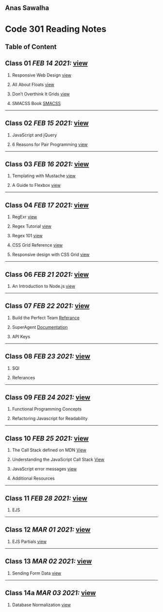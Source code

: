 ## Anas Sawalha

# Code 301 Reading Notes

## Table of Content 


## Class 01  *FEB 14 2021:* [view](https://anassawalha95.github.io/reading-notes/Code%20301/Class%2001)

   1. Responsive Web Design [view](https://learn.shayhowe.com/advanced-html-css/responsive-web-design/)
    
   2. All About Floats [view](https://css-tricks.com/all-about-floats/) 
    
   3. Don’t Overthink It Grids [view](https://css-tricks.com/dont-overthink-it-grids/)
   
   4. SMACSS Book [SMACSS](http://smacss.com/)

---

## Class 02  *FEB 15 2021:* [view](https://anassawalha95.github.io/reading-notes/Code%20301/Class%2002)

   1. JavaScript and jQuery 
    
   2. 6 Reasons for Pair Programming [view](https://www.codefellows.org/blog/6-reasons-for-pair-programming/) 
   
---


## Class 03  *FEB 16 2021:* [view](https://anassawalha95.github.io/reading-notes/Code%20301/Class%2003)

 
  1. Templating with Mustache [view](https://1sherlynn.medium.com/javascript-templating-language-and-engine-mustache-js-with-node-and-express-f4c2530e73b2)
    
  2. A Guide to Flexbox [view](https://css-tricks.com/snippets/css/a-guide-to-flexbox/) 
   
   
---


## Class 04  *FEB 17 2021:* [view](https://anassawalha95.github.io/reading-notes/Code%20301/Class%2004)

 
  1. RegExr [view](https://regexr.com/)
    
  2. Regex Tutorial [view](https://medium.com/factory-mind/regex-tutorial-a-simple-cheatsheet-by-examples-649dc1c3f285) 

  3. Regex 101 [view](https://regex101.com/) 
  
  4. CSS Grid Reference [view](https://css-tricks.com/snippets/css/complete-guide-grid/) 
   
  5. Responsive design with CSS Grid [view](https://medium.com/samsung-internet-dev/common-responsive-layouts-with-css-grid-and-some-without-245a862f48df) 


   
   
---

## Class 06  *FEB 21 2021:* [view](https://anassawalha95.github.io/reading-notes/Code%20301/Class%2006)

 
  1. An Introduction to Node.js [view](https://www.sitepoint.com/an-introduction-to-node-js/)
    

---

## Class 07  *FEB 22 2021:* [view](https://anassawalha95.github.io/reading-notes/Code%20301/Class%2007)

  1. Build the Perfect Team [Referance](https://www.google.com/amp/mobile.nytimes.com/2016/02/28/magazine/what-google-learned-from-its-quest-to-build-the-perfect-team.amp.html)
  
  2. SuperAgent [Documentation](https://visionmedia.github.io/superagent/)
  
  3. API Keys
  

---

## Class 08  *FEB 23 2021:* [view](https://anassawalha95.github.io/reading-notes/Code%20301/Class%2008)

  1. SQl
  
  2. Referances
  
---

## Class 09  *FEB 24 2021:* [view](https://anassawalha95.github.io/reading-notes/Code%20301/Class%2009)

  1. Functional Programming Concepts 
  
  2. Refactoring Javascript for Readability
  
  
---

## Class 10  *FEB 25 2021:*  [view](https://anassawalha95.github.io/reading-notes/Code%20301/Class%2010)

  1. The Call Stack defined on MDN [View](https://developer.mozilla.org/en-US/docs/Glossary/Call_stack)
  
  2. Understanding the JavaScript Call Stack [View](https://www.freecodecamp.org/news/understanding-the-javascript-call-stack-861e41ae61d4/)

  3. JavaScript error messages [view](https://codeburst.io/javascript-error-messages-debugging-d23f84f0ae7c)

  4. Additional Resources

---

## Class 11  *FEB 28 2021:*   [view](https://anassawalha95.github.io/reading-notes/Code%20301/Class%2011)

  1. EJS

---


## Class 12  *MAR 01 2021:*   [view](https://anassawalha95.github.io/reading-notes/Code%20301/Class%2012)

  1. EJS Partials [view](https://medium.com/@henslejoseph/ejs-partials-f6f102cb7433)

---

## Class 13  *MAR 02 2021:*   [view](https://anassawalha95.github.io/reading-notes/Code%20301/Class%2013)

  1. Sending Form Data [view](https://developer.mozilla.org/en-US/docs/Learn/Forms/Sending_and_retrieving_form_data)


---

## Class 14a  *MAR 03 2021:* [view](https://anassawalha95.github.io/reading-notes/Code%20301/Class%2014a)

  1. Database Normalization  [view](https://www.essentialsql.com/get-ready-to-learn-sql-database-normalization-explained-in-simple-english/)




